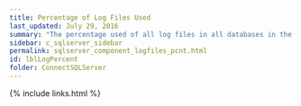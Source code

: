 ```yaml
---
title: ﻿Percentage of Log Files Used
last_updated: July 29, 2016
summary: "The percentage used of all log files in all databases in the SQL Server."
sidebar: c_sqlserver_sidebar
permalink: sqlserver_component_logfiles_pcnt.html
id: lblLogPercent
folder: ConnectSQLServer
---
```


{% include links.html %}
